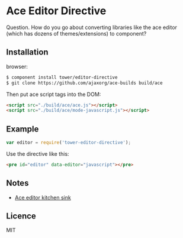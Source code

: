 # Ace Editor Directive

Question. How do you go about converting libraries like the ace editor (which has dozens of themes/extensions) to component?

## Installation

browser:

```bash
$ component install tower/editor-directive
$ git clone https://github.com/ajaxorg/ace-builds build/ace
```

Then put ace script tags into the DOM:

```html
<script src="./build/ace/ace.js"></script>
<script src="./build/ace/mode-javascript.js"></script>
```

## Example

```js
var editor = require('tower-editor-directive');
```

Use the directive like this:

```html
<pre id="editor" data-editor="javascript"></pre>
```

## Notes

- [Ace editor kitchen sink](http://ace.ajax.org/build/kitchen-sink.html)

## Licence

MIT